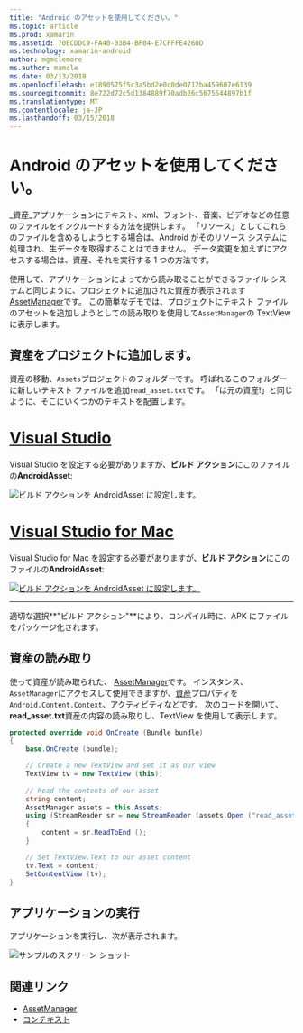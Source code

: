 ```yaml
---
title: "Android のアセットを使用してください。"
ms.topic: article
ms.prod: xamarin
ms.assetid: 70ECDDC9-FA40-03B4-BF04-E7CFFFE4260D
ms.technology: xamarin-android
author: mgmclemore
ms.author: mamcle
ms.date: 03/13/2018
ms.openlocfilehash: e1890575f5c3a5bd2e0c0de0712ba459607e6139
ms.sourcegitcommit: 8e722d72c5d1384889f70adb26c5675544897b1f
ms.translationtype: MT
ms.contentlocale: ja-JP
ms.lasthandoff: 03/15/2018
---
```

# <a name="using-android-assets"></a>Android のアセットを使用してください。

_資産_アプリケーションにテキスト、xml、フォント、音楽、ビデオなどの任意のファイルをインクルードする方法を提供します。 「リソース」としてこれらのファイルを含めるしようとする場合は、Android がそのリソース システムに処理され、生データを取得することはできません。 データ変更を加えずにアクセスする場合は、資産、それを実行する 1 つの方法です。

使用して、アプリケーションによってから読み取ることができるファイル システムと同じように、プロジェクトに追加された資産が表示されます[AssetManager](https://developer.xamarin.com/api/type/Android.Content.Res.AssetManager/)です。
この簡単なデモでは、プロジェクトにテキスト ファイルのアセットを追加しようとしての読み取りを使用して`AssetManager`の TextView に表示します。


## <a name="add-asset-to-project"></a>資産をプロジェクトに追加します。

資産の移動、`Assets`プロジェクトのフォルダーです。 呼ばれるこのフォルダーに新しいテキスト ファイルを追加`read_asset.txt`です。 「は元の資産!」と同じように、そこにいくつかのテキストを配置します。

# <a name="visual-studiotabvswin"></a>[Visual Studio](#tab/vswin)

Visual Studio を設定する必要がありますが、**ビルド アクション**にこのファイルの**AndroidAsset**:

![ビルド アクションを AndroidAsset に設定します。](android-assets-images/asset-properties-vs.png) 

# <a name="visual-studio-for-mactabvsmac"></a>[Visual Studio for Mac](#tab/vsmac)

Visual Studio for Mac を設定する必要がありますが、**ビルド アクション**にこのファイルの**AndroidAsset**:

[![ビルド アクションを AndroidAsset に設定します。](android-assets-images/asset-properties-xs-sml.png)](android-assets-images/asset-properties-xs.png#lightbox)

-----

適切な選択**"ビルド アクション"**により、コンパイル時に、APK にファイルをパッケージ化されます。


## <a name="reading-assets"></a>資産の読み取り

使って資産が読み取られた、 [AssetManager](https://developer.xamarin.com/api/type/Android.Content.Res.AssetManager/)です。 インスタンス、`AssetManager`にアクセスして使用できますが、[資産](https://developer.xamarin.com/api/property/Android.Content.Context.Assets/)プロパティを`Android.Content.Context`、アクティビティなどです。
次のコードを開いて、 **read_asset.txt**資産の内容の読み取りし、TextView を使用して表示します。

```csharp
protected override void OnCreate (Bundle bundle)
{
    base.OnCreate (bundle);

    // Create a new TextView and set it as our view
    TextView tv = new TextView (this);
    
    // Read the contents of our asset
    string content;
    AssetManager assets = this.Assets;
    using (StreamReader sr = new StreamReader (assets.Open ("read_asset.txt")))
    {
        content = sr.ReadToEnd ();
    }

    // Set TextView.Text to our asset content
    tv.Text = content;
    SetContentView (tv);
}
```


## <a name="running-the-application"></a>アプリケーションの実行

アプリケーションを実行し、次が表示されます。

![サンプルのスクリーン ショット](android-assets-images/screenshot.png)


## <a name="related-links"></a>関連リンク

- [AssetManager](https://developer.xamarin.com/api/type/Android.Content.Res.AssetManager/)
- [コンテキスト](https://developer.xamarin.com/api/type/Android.Content.Context/)
